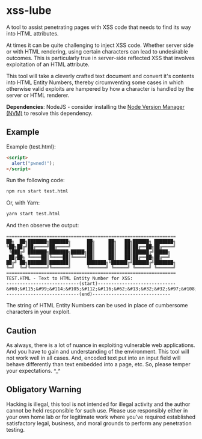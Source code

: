 # xss-lube

A tool to assist penetrating pages with XSS code that needs to find its way into HTML attributes.

At times it can be quite challenging to inject XSS code. Whether server side or with HTML rendering, using certain characters can lead to undesirable outcomes. This is particularly true in server-side reflected XSS that involves exploitation of an HTML attribute.

This tool will take a cleverly crafted text document and convert it's contents into HTML Entity Numbers, thereby circumventing some cases in which otherwise valid exploits are hampered by how a character is handled by the server or HTML renderer.

**Dependencies**: NodeJS - consider installing the [Node Version Manager (NVM)](https://github.com/nvm-sh/nvm) to resolve this dependency.

## Example

Example (test.html):

```html
<script>
  alert("pwned!");
</script>
```

Run the following code:
```sh
npm run start test.html
```
Or, with Yarn:
```sh
yarn start test.html
```

And then observe the output:

```text
===============================================================
██╗  ██╗███████╗███████╗      ██╗     ██╗   ██╗██████╗ ███████╗
╚██╗██╔╝██╔════╝██╔════╝      ██║     ██║   ██║██╔══██╗██╔════╝
 ╚███╔╝ ███████╗███████╗█████╗██║     ██║   ██║██████╔╝█████╗
 ██╔██╗ ╚════██║╚════██║╚════╝██║     ██║   ██║██╔══██╗██╔══╝
██╔╝ ██╗███████║███████║      ███████╗╚██████╔╝██████╔╝███████╗
╚═╝  ╚═╝╚══════╝╚══════╝      ╚══════╝ ╚═════╝ ╚═════╝ ╚══════╝
===============================================================
TEST.HTML - Text to HTML Entity Number for XSS:
---------------------------(start)-----------------------------
&#60;&#115;&#99;&#114;&#105;&#112;&#116;&#62;&#13;&#32;&#32;&#97;&#108;&#101;&#114;&#116;&#40;&#34;&#112;&#119;&#110;&#101;&#100;&#33;&#34;&#41;&#59;&#13;&#60;&#47;&#115;&#99;&#114;&#105;&#112;&#116;&#62;&#13;
---------------------------(end)-----------------------------
```

The string of HTML Entity Numbers can be used in place of cumbersome characters in your exploit.

## Caution
As always, there is a lot of nuance in exploiting vulnerable web applications. And you have to gain and understanding of the environment. This tool will not work well in all cases. And, encoded text put into an input field will behave differently than text embedded into a page, etc. So, please temper your expectations. ^_^

## Obligatory Warning
Hacking is illegal, this tool is not intended for illegal activity and the author cannot be held responsible for such use. Please use responsibly either in your own home lab or for legitimate work where you've required established satisfactory legal, business, and moral grounds to perform any penetration testing. 
